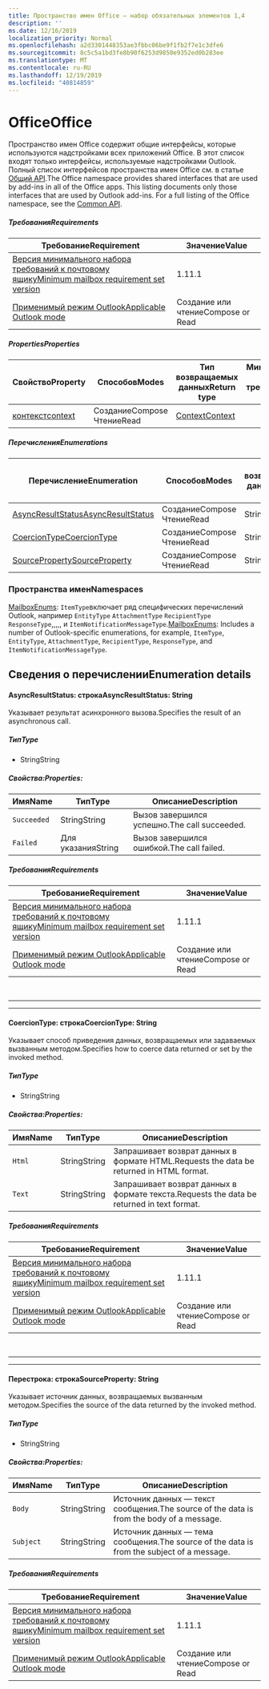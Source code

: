```yaml
---
title: Пространство имен Office — набор обязательных элементов 1,4
description: ''
ms.date: 12/16/2019
localization_priority: Normal
ms.openlocfilehash: a2d3301448353ae3fbbc06be9f1fb2f7e1c3dfe6
ms.sourcegitcommit: 8c5c5a1bd3fe8b90f6253d9850e9352ed0b283ee
ms.translationtype: MT
ms.contentlocale: ru-RU
ms.lasthandoff: 12/19/2019
ms.locfileid: "40814859"
---
```

# <a name="office"></a><span data-ttu-id="e1bb4-102">Office</span><span class="sxs-lookup"><span data-stu-id="e1bb4-102">Office</span></span>

<span data-ttu-id="e1bb4-p101">Пространство имен Office содержит общие интерфейсы, которые используются надстройками всех приложений Office. В этот список входят только интерфейсы, используемые надстройками Outlook. Полный список интерфейсов пространства имен Office см. в статье [Общий API](/javascript/api/office).</span><span class="sxs-lookup"><span data-stu-id="e1bb4-p101">The Office namespace provides shared interfaces that are used by add-ins in all of the Office apps. This listing documents only those interfaces that are used by Outlook add-ins. For a full listing of the Office namespace, see the [Common API](/javascript/api/office).</span></span>

##### <a name="requirements"></a><span data-ttu-id="e1bb4-105">Требования</span><span class="sxs-lookup"><span data-stu-id="e1bb4-105">Requirements</span></span>

|<span data-ttu-id="e1bb4-106">Требование</span><span class="sxs-lookup"><span data-stu-id="e1bb4-106">Requirement</span></span>| <span data-ttu-id="e1bb4-107">Значение</span><span class="sxs-lookup"><span data-stu-id="e1bb4-107">Value</span></span>|
|---|---|
|[<span data-ttu-id="e1bb4-108">Версия минимального набора требований к почтовому ящику</span><span class="sxs-lookup"><span data-stu-id="e1bb4-108">Minimum mailbox requirement set version</span></span>](../../requirement-sets/outlook-api-requirement-sets.md)| <span data-ttu-id="e1bb4-109">1.1</span><span class="sxs-lookup"><span data-stu-id="e1bb4-109">1.1</span></span>|
|[<span data-ttu-id="e1bb4-110">Применимый режим Outlook</span><span class="sxs-lookup"><span data-stu-id="e1bb4-110">Applicable Outlook mode</span></span>](/outlook/add-ins/#extension-points)| <span data-ttu-id="e1bb4-111">Создание или чтение</span><span class="sxs-lookup"><span data-stu-id="e1bb4-111">Compose or Read</span></span>|

##### <a name="properties"></a><span data-ttu-id="e1bb4-112">Properties</span><span class="sxs-lookup"><span data-stu-id="e1bb4-112">Properties</span></span>

| <span data-ttu-id="e1bb4-113">Свойство</span><span class="sxs-lookup"><span data-stu-id="e1bb4-113">Property</span></span> | <span data-ttu-id="e1bb4-114">Способов</span><span class="sxs-lookup"><span data-stu-id="e1bb4-114">Modes</span></span> | <span data-ttu-id="e1bb4-115">Тип возвращаемых данных</span><span class="sxs-lookup"><span data-stu-id="e1bb4-115">Return type</span></span> | <span data-ttu-id="e1bb4-116">Минимальные</span><span class="sxs-lookup"><span data-stu-id="e1bb4-116">Minimum</span></span><br><span data-ttu-id="e1bb4-117">набор требований</span><span class="sxs-lookup"><span data-stu-id="e1bb4-117">requirement set</span></span> |
|---|---|---|:---:|
| [<span data-ttu-id="e1bb4-118">контекст</span><span class="sxs-lookup"><span data-stu-id="e1bb4-118">context</span></span>](office.context.md) | <span data-ttu-id="e1bb4-119">Создание</span><span class="sxs-lookup"><span data-stu-id="e1bb4-119">Compose</span></span><br><span data-ttu-id="e1bb4-120">Чтение</span><span class="sxs-lookup"><span data-stu-id="e1bb4-120">Read</span></span> | [<span data-ttu-id="e1bb4-121">Context</span><span class="sxs-lookup"><span data-stu-id="e1bb4-121">Context</span></span>](/javascript/api/office/office.context?view=outlook-js-1.4) | [<span data-ttu-id="e1bb4-122">1.1</span><span class="sxs-lookup"><span data-stu-id="e1bb4-122">1.1</span></span>](../requirement-set-1.1/outlook-requirement-set-1.1.md) |

##### <a name="enumerations"></a><span data-ttu-id="e1bb4-123">Перечисления</span><span class="sxs-lookup"><span data-stu-id="e1bb4-123">Enumerations</span></span>

| <span data-ttu-id="e1bb4-124">Перечисление</span><span class="sxs-lookup"><span data-stu-id="e1bb4-124">Enumeration</span></span> | <span data-ttu-id="e1bb4-125">Способов</span><span class="sxs-lookup"><span data-stu-id="e1bb4-125">Modes</span></span> | <span data-ttu-id="e1bb4-126">Тип возвращаемых данных</span><span class="sxs-lookup"><span data-stu-id="e1bb4-126">Return type</span></span> | <span data-ttu-id="e1bb4-127">Минимальные</span><span class="sxs-lookup"><span data-stu-id="e1bb4-127">Minimum</span></span><br><span data-ttu-id="e1bb4-128">набор требований</span><span class="sxs-lookup"><span data-stu-id="e1bb4-128">requirement set</span></span> |
|---|---|---|:---:|
| [<span data-ttu-id="e1bb4-129">AsyncResultStatus</span><span class="sxs-lookup"><span data-stu-id="e1bb4-129">AsyncResultStatus</span></span>](#asyncresultstatus-string) | <span data-ttu-id="e1bb4-130">Создание</span><span class="sxs-lookup"><span data-stu-id="e1bb4-130">Compose</span></span><br><span data-ttu-id="e1bb4-131">Чтение</span><span class="sxs-lookup"><span data-stu-id="e1bb4-131">Read</span></span> | <span data-ttu-id="e1bb4-132">String</span><span class="sxs-lookup"><span data-stu-id="e1bb4-132">String</span></span> | [<span data-ttu-id="e1bb4-133">1.1</span><span class="sxs-lookup"><span data-stu-id="e1bb4-133">1.1</span></span>](../requirement-set-1.1/outlook-requirement-set-1.1.md) |
| [<span data-ttu-id="e1bb4-134">CoercionType</span><span class="sxs-lookup"><span data-stu-id="e1bb4-134">CoercionType</span></span>](#coerciontype-string) | <span data-ttu-id="e1bb4-135">Создание</span><span class="sxs-lookup"><span data-stu-id="e1bb4-135">Compose</span></span><br><span data-ttu-id="e1bb4-136">Чтение</span><span class="sxs-lookup"><span data-stu-id="e1bb4-136">Read</span></span> | <span data-ttu-id="e1bb4-137">String</span><span class="sxs-lookup"><span data-stu-id="e1bb4-137">String</span></span> | [<span data-ttu-id="e1bb4-138">1.1</span><span class="sxs-lookup"><span data-stu-id="e1bb4-138">1.1</span></span>](../requirement-set-1.1/outlook-requirement-set-1.1.md) |
| [<span data-ttu-id="e1bb4-139">SourceProperty</span><span class="sxs-lookup"><span data-stu-id="e1bb4-139">SourceProperty</span></span>](#sourceproperty-string) | <span data-ttu-id="e1bb4-140">Создание</span><span class="sxs-lookup"><span data-stu-id="e1bb4-140">Compose</span></span><br><span data-ttu-id="e1bb4-141">Чтение</span><span class="sxs-lookup"><span data-stu-id="e1bb4-141">Read</span></span> | <span data-ttu-id="e1bb4-142">String</span><span class="sxs-lookup"><span data-stu-id="e1bb4-142">String</span></span> | [<span data-ttu-id="e1bb4-143">1.1</span><span class="sxs-lookup"><span data-stu-id="e1bb4-143">1.1</span></span>](../requirement-set-1.1/outlook-requirement-set-1.1.md) |

### <a name="namespaces"></a><span data-ttu-id="e1bb4-144">Пространства имен</span><span class="sxs-lookup"><span data-stu-id="e1bb4-144">Namespaces</span></span>

<span data-ttu-id="e1bb4-145">[MailboxEnums](/javascript/api/outlook/office.mailboxenums.attachmentcontentformat?view=outlook-js-1.4): `ItemType`включает ряд специфических перечислений Outlook, например `EntityType` `AttachmentType` `RecipientType` `ResponseType`,,,,, и `ItemNotificationMessageType`.</span><span class="sxs-lookup"><span data-stu-id="e1bb4-145">[MailboxEnums](/javascript/api/outlook/office.mailboxenums.attachmentcontentformat?view=outlook-js-1.4): Includes a number of Outlook-specific enumerations, for example, `ItemType`, `EntityType`, `AttachmentType`, `RecipientType`, `ResponseType`, and `ItemNotificationMessageType`.</span></span>

## <a name="enumeration-details"></a><span data-ttu-id="e1bb4-146">Сведения о перечислении</span><span class="sxs-lookup"><span data-stu-id="e1bb4-146">Enumeration details</span></span>

#### <a name="asyncresultstatus-string"></a><span data-ttu-id="e1bb4-147">AsyncResultStatus: строка</span><span class="sxs-lookup"><span data-stu-id="e1bb4-147">AsyncResultStatus: String</span></span>

<span data-ttu-id="e1bb4-148">Указывает результат асинхронного вызова.</span><span class="sxs-lookup"><span data-stu-id="e1bb4-148">Specifies the result of an asynchronous call.</span></span>

##### <a name="type"></a><span data-ttu-id="e1bb4-149">Тип</span><span class="sxs-lookup"><span data-stu-id="e1bb4-149">Type</span></span>

*   <span data-ttu-id="e1bb4-150">String</span><span class="sxs-lookup"><span data-stu-id="e1bb4-150">String</span></span>

##### <a name="properties"></a><span data-ttu-id="e1bb4-151">Свойства:</span><span class="sxs-lookup"><span data-stu-id="e1bb4-151">Properties:</span></span>

|<span data-ttu-id="e1bb4-152">Имя</span><span class="sxs-lookup"><span data-stu-id="e1bb4-152">Name</span></span>| <span data-ttu-id="e1bb4-153">Тип</span><span class="sxs-lookup"><span data-stu-id="e1bb4-153">Type</span></span>| <span data-ttu-id="e1bb4-154">Описание</span><span class="sxs-lookup"><span data-stu-id="e1bb4-154">Description</span></span>|
|---|---|---|
|`Succeeded`| <span data-ttu-id="e1bb4-155">String</span><span class="sxs-lookup"><span data-stu-id="e1bb4-155">String</span></span>|<span data-ttu-id="e1bb4-156">Вызов завершился успешно.</span><span class="sxs-lookup"><span data-stu-id="e1bb4-156">The call succeeded.</span></span>|
|`Failed`| <span data-ttu-id="e1bb4-157">Для указания</span><span class="sxs-lookup"><span data-stu-id="e1bb4-157">String</span></span>|<span data-ttu-id="e1bb4-158">Вызов завершился ошибкой.</span><span class="sxs-lookup"><span data-stu-id="e1bb4-158">The call failed.</span></span>|

##### <a name="requirements"></a><span data-ttu-id="e1bb4-159">Требования</span><span class="sxs-lookup"><span data-stu-id="e1bb4-159">Requirements</span></span>

|<span data-ttu-id="e1bb4-160">Требование</span><span class="sxs-lookup"><span data-stu-id="e1bb4-160">Requirement</span></span>| <span data-ttu-id="e1bb4-161">Значение</span><span class="sxs-lookup"><span data-stu-id="e1bb4-161">Value</span></span>|
|---|---|
|[<span data-ttu-id="e1bb4-162">Версия минимального набора требований к почтовому ящику</span><span class="sxs-lookup"><span data-stu-id="e1bb4-162">Minimum mailbox requirement set version</span></span>](../../requirement-sets/outlook-api-requirement-sets.md)| <span data-ttu-id="e1bb4-163">1.1</span><span class="sxs-lookup"><span data-stu-id="e1bb4-163">1.1</span></span>|
|[<span data-ttu-id="e1bb4-164">Применимый режим Outlook</span><span class="sxs-lookup"><span data-stu-id="e1bb4-164">Applicable Outlook mode</span></span>](/outlook/add-ins/#extension-points)| <span data-ttu-id="e1bb4-165">Создание или чтение</span><span class="sxs-lookup"><span data-stu-id="e1bb4-165">Compose or Read</span></span>|

<br>

---
---

#### <a name="coerciontype-string"></a><span data-ttu-id="e1bb4-166">CoercionType: строка</span><span class="sxs-lookup"><span data-stu-id="e1bb4-166">CoercionType: String</span></span>

<span data-ttu-id="e1bb4-167">Указывает способ приведения данных, возвращаемых или задаваемых вызванным методом.</span><span class="sxs-lookup"><span data-stu-id="e1bb4-167">Specifies how to coerce data returned or set by the invoked method.</span></span>

##### <a name="type"></a><span data-ttu-id="e1bb4-168">Тип</span><span class="sxs-lookup"><span data-stu-id="e1bb4-168">Type</span></span>

*   <span data-ttu-id="e1bb4-169">String</span><span class="sxs-lookup"><span data-stu-id="e1bb4-169">String</span></span>

##### <a name="properties"></a><span data-ttu-id="e1bb4-170">Свойства:</span><span class="sxs-lookup"><span data-stu-id="e1bb4-170">Properties:</span></span>

|<span data-ttu-id="e1bb4-171">Имя</span><span class="sxs-lookup"><span data-stu-id="e1bb4-171">Name</span></span>| <span data-ttu-id="e1bb4-172">Тип</span><span class="sxs-lookup"><span data-stu-id="e1bb4-172">Type</span></span>| <span data-ttu-id="e1bb4-173">Описание</span><span class="sxs-lookup"><span data-stu-id="e1bb4-173">Description</span></span>|
|---|---|---|
|`Html`| <span data-ttu-id="e1bb4-174">String</span><span class="sxs-lookup"><span data-stu-id="e1bb4-174">String</span></span>|<span data-ttu-id="e1bb4-175">Запрашивает возврат данных в формате HTML.</span><span class="sxs-lookup"><span data-stu-id="e1bb4-175">Requests the data be returned in HTML format.</span></span>|
|`Text`| <span data-ttu-id="e1bb4-176">String</span><span class="sxs-lookup"><span data-stu-id="e1bb4-176">String</span></span>|<span data-ttu-id="e1bb4-177">Запрашивает возврат данных в формате текста.</span><span class="sxs-lookup"><span data-stu-id="e1bb4-177">Requests the data be returned in text format.</span></span>|

##### <a name="requirements"></a><span data-ttu-id="e1bb4-178">Требования</span><span class="sxs-lookup"><span data-stu-id="e1bb4-178">Requirements</span></span>

|<span data-ttu-id="e1bb4-179">Требование</span><span class="sxs-lookup"><span data-stu-id="e1bb4-179">Requirement</span></span>| <span data-ttu-id="e1bb4-180">Значение</span><span class="sxs-lookup"><span data-stu-id="e1bb4-180">Value</span></span>|
|---|---|
|[<span data-ttu-id="e1bb4-181">Версия минимального набора требований к почтовому ящику</span><span class="sxs-lookup"><span data-stu-id="e1bb4-181">Minimum mailbox requirement set version</span></span>](../../requirement-sets/outlook-api-requirement-sets.md)| <span data-ttu-id="e1bb4-182">1.1</span><span class="sxs-lookup"><span data-stu-id="e1bb4-182">1.1</span></span>|
|[<span data-ttu-id="e1bb4-183">Применимый режим Outlook</span><span class="sxs-lookup"><span data-stu-id="e1bb4-183">Applicable Outlook mode</span></span>](/outlook/add-ins/#extension-points)| <span data-ttu-id="e1bb4-184">Создание или чтение</span><span class="sxs-lookup"><span data-stu-id="e1bb4-184">Compose or Read</span></span>|

<br>

---
---

#### <a name="sourceproperty-string"></a><span data-ttu-id="e1bb4-185">Перестрока: строка</span><span class="sxs-lookup"><span data-stu-id="e1bb4-185">SourceProperty: String</span></span>

<span data-ttu-id="e1bb4-186">Указывает источник данных, возвращаемых вызванным методом.</span><span class="sxs-lookup"><span data-stu-id="e1bb4-186">Specifies the source of the data returned by the invoked method.</span></span>

##### <a name="type"></a><span data-ttu-id="e1bb4-187">Тип</span><span class="sxs-lookup"><span data-stu-id="e1bb4-187">Type</span></span>

*   <span data-ttu-id="e1bb4-188">String</span><span class="sxs-lookup"><span data-stu-id="e1bb4-188">String</span></span>

##### <a name="properties"></a><span data-ttu-id="e1bb4-189">Свойства:</span><span class="sxs-lookup"><span data-stu-id="e1bb4-189">Properties:</span></span>

|<span data-ttu-id="e1bb4-190">Имя</span><span class="sxs-lookup"><span data-stu-id="e1bb4-190">Name</span></span>| <span data-ttu-id="e1bb4-191">Тип</span><span class="sxs-lookup"><span data-stu-id="e1bb4-191">Type</span></span>| <span data-ttu-id="e1bb4-192">Описание</span><span class="sxs-lookup"><span data-stu-id="e1bb4-192">Description</span></span>|
|---|---|---|
|`Body`| <span data-ttu-id="e1bb4-193">String</span><span class="sxs-lookup"><span data-stu-id="e1bb4-193">String</span></span>|<span data-ttu-id="e1bb4-194">Источник данных — текст сообщения.</span><span class="sxs-lookup"><span data-stu-id="e1bb4-194">The source of the data is from the body of a message.</span></span>|
|`Subject`| <span data-ttu-id="e1bb4-195">String</span><span class="sxs-lookup"><span data-stu-id="e1bb4-195">String</span></span>|<span data-ttu-id="e1bb4-196">Источник данных — тема сообщения.</span><span class="sxs-lookup"><span data-stu-id="e1bb4-196">The source of the data is from the subject of a message.</span></span>|

##### <a name="requirements"></a><span data-ttu-id="e1bb4-197">Требования</span><span class="sxs-lookup"><span data-stu-id="e1bb4-197">Requirements</span></span>

|<span data-ttu-id="e1bb4-198">Требование</span><span class="sxs-lookup"><span data-stu-id="e1bb4-198">Requirement</span></span>| <span data-ttu-id="e1bb4-199">Значение</span><span class="sxs-lookup"><span data-stu-id="e1bb4-199">Value</span></span>|
|---|---|
|[<span data-ttu-id="e1bb4-200">Версия минимального набора требований к почтовому ящику</span><span class="sxs-lookup"><span data-stu-id="e1bb4-200">Minimum mailbox requirement set version</span></span>](../../requirement-sets/outlook-api-requirement-sets.md)| <span data-ttu-id="e1bb4-201">1.1</span><span class="sxs-lookup"><span data-stu-id="e1bb4-201">1.1</span></span>|
|[<span data-ttu-id="e1bb4-202">Применимый режим Outlook</span><span class="sxs-lookup"><span data-stu-id="e1bb4-202">Applicable Outlook mode</span></span>](/outlook/add-ins/#extension-points)| <span data-ttu-id="e1bb4-203">Создание или чтение</span><span class="sxs-lookup"><span data-stu-id="e1bb4-203">Compose or Read</span></span>|

